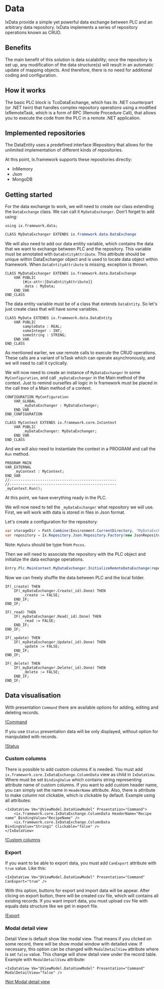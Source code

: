 # Data

IxData provide a simple yet powerful data exchange between PLC and an arbitrary data repository. IxData implements a series of repository operations known as CRUD.

## Benefits

The main benefit of this solution is data scalability; once the repository is set up, any modification of the data structure(s) will result in an automatic update of mapping objects. And therefore, there is no need for additional coding and configuration.

## How it works

The basic PLC block is TcoDataExchange, which has its .NET counterpart (or .NET twin) that handles complex repository operations using a modified IxRemoteTask, which is a form of RPC (Remote Procedure Call), that allows you to execute the code from the PLC in a remote .NET application.

## Implemented repositories

The DataEntity uses a predefined interface IRepository that allows for the unlimited implementation of different kinds of repositories.

At this point, Ix.framework supports these repositories directly:

- InMemory
- Json
- MongoDB

## Getting started

For the data exchange to work, we will need to create our class extending the `DataExchange` class. We can call it `MyDataExchanger`. Don't forget to add using:
```
using ix.framework.data;
```

~~~ C#
CLASS MyDataExchanger EXTENDS ix.framework.data.DataExchange 
~~~


We will also need to add our data enitity variable, which contains the data that we want to exchange between PLC and the repository. This variable must be annotated with `DataEntityAttribute`. This attribute should be unique within DataExchanger object and is used to locate data object within framework. When `DataEntityAttribute` is missing, exception is thrown. 

~~~
CLASS MyDataExchanger EXTENDS ix.framework.data.DataExchange
    VAR PUBLIC
        {#ix-attr:[DataEntityAttribute]}
        _data : MyData;
    END_VAR  
END_CLASS  
~~~

The data entity variable must be of a class that extends `DataEntity`. So let's just create class that will have some variables.

~~~
CLASS MyData EXTENDS ix.framework.data.DataEntity
    VAR PUBLIC
        sampleData : REAL;
        someInteger : INT;
        someString : STRING;
    END_VAR 
END_CLASS
~~~

As mentioned earlier, we use remote calls to execute the CRUD operations. These calls are a variant of IxTask which can operate asynchronously, and we will need to call it cyclically.

We will now need to create an instance of `MyDataExchanger` in some `MyConfiguration`, and call `_myDataExchanger` in the Main method of the context. Just to remind ourselfes all logic in Ix framework must be placed in the call tree of a Main method of a context.

~~~
CONFIGURATION MyConfiguration
    VAR_GLOBAL
        _myDataExchanger : MyDataExchanger;
    END_VAR
END_CONFIGURATION
~~~

~~~
CLASS MyContext EXTENDS ix.framework.core.IxContext    
    VAR PUBLIC         
        _myDataExchanger: MyDataExchanger;
    END_VAR
END_CLASS
~~~

And we will also need to instantiate the context in a PROGRAM and call the `Run` method.

~~~
PROGRAM MAIN
VAR_EXTERNAL
    _myContext : MyContext;
END_VAR
//-------------------------------------------------
//-------------------------------------------------
_myContext.Run();
~~~

At this point, we have everything ready in the PLC.

We will now need to tell the `_myDataExchanger` what repository we will use. First, we will work with data is stored in files in Json format.

Let's create a configuration for the repository:

~~~ C#
var storageDir = Path.Combine(Environment.CurrentDirectory, "MyDataExchangeData");
var repository = Ix.Repository.Json.Repository.Factory(new JsonRepositorySettings<MyData>(storageDir));
~~~

Note: `MyData` should be type from `Pocos`.

Then we will need to associate the repository with the PLC object and initialize the data exchange operations.

~~~ C#
Entry.Plc.MainContext.MyDataExchanger.InitializeRemoteDataExchange(repository);
~~~

Now we can freely shuffle the data between PLC and the local folder.
```
IF(_create) THEN
    IF(_myDataExchanger.Create(_id).Done) THEN
        _create := FALSE;
    END_IF;
END_IF;

IF(_read) THEN
    IF(_myDataExchanger.Read(_id).Done) THEN
        _read := FALSE;
    END_IF;
END_IF;

IF(_update) THEN
    IF(_myDataExchanger.Update(_id).Done) THEN
        _update := FALSE;
    END_IF;
END_IF;

IF(_delete) THEN
    IF(_myDataExchanger.Delete(_id).Done) THEN
        _delete := FALSE;
    END_IF;
END_IF;
```

## Data visualisation

With presentation `Command` there are available options for adding, editing and deleting records.

[!Command](/images/Command.png)

If you use `Status` presentation data will be only displayed, without option for manipulated with records.

[!Status](/images/Status.png)

### Custom columns

There is possible to add custom columns if is needed. You must add `ix.framework.core.IxDataExchange.ColumnData` view as child in `IxDataView`. Where must be set `BindingValue` which contains string representing attribute name of custom columns. If you want to add custom header name, you can simply set the name in `HeaderName` attribute. Also, there is attribute to make column not clickable, which is clickable by default. Example using all attributes:

~~~
<IxDataView Vm="@ViewModel.DataViewModel" Presentation="Command">
    <ix.framework.core.IxDataExchange.ColumnData HeaderName="Recipe name" BindingValue="RecipeName" />
    <ix.framework.core.IxDataExchange.ColumnData BindingValue="String1" Clickable="false" />
</IxDataView>
~~~

[!Custom columns](/images/CustomColumns.png)

### Export

If you want to be able to export data, you must add `CanExport` attribute with `true` value. Like this:

~~~
<IxDataView Vm="@ViewModel.DataViewModel" Presentation="Command" CanExport="true" />
~~~

With this option, buttons for export and import data will be appear. After clicing on export button, there will be created csv file, which will contains all existing records. If you want import data, you must upload csv file with equals data structure like we get in export file.

[!Export](/images/Export.png)

### Modal detail view

Detail View is default show like modal view. That means if you clicked on some record, there will be show modal window with detailed view. If necessary, this option can be changed with `ModalDetailView` attribute where is set `false` value. This change will show detail view under the record table. Example with `ModalDetailView` attribute:

~~~
<IxDataView Vm="@ViewModel.DataViewModel" Presentation="Command" ModalDetailView="false" />
~~~

[!Not Modal detail view](/images/NotModal.png)